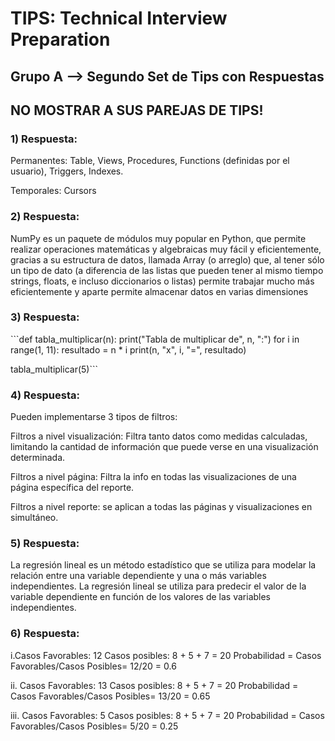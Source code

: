 <h1>TIPS: Technical Interview Preparation</h1>
<h2>Grupo A --&gt; Segundo Set de Tips con Respuestas</h2>
<h2>NO MOSTRAR A SUS PAREJAS DE TIPS!</h2>
<h3>1)  Respuesta:</h3>
<p>Permanentes: Table, Views, Procedures, Functions (definidas por el usuario), Triggers, Indexes.</p>
<p>Temporales: Cursors</p>
<h3>2)  Respuesta:</h3>
<p>NumPy es un paquete de módulos muy popular en Python, que permite realizar operaciones matemáticas y algebraicas muy fácil y eficientemente, gracias a su estructura de datos, llamada Array (o arreglo) que, al tener sólo un tipo de dato (a diferencia de las listas que pueden tener al mismo tiempo strings, floats, e incluso diccionarios o listas) permite trabajar mucho más eficientemente y aparte permite almacenar datos en varias dimensiones </p>
<h3>3)  Respuesta:</h3>
<p>```def tabla_multiplicar(n):
    print("Tabla de multiplicar de", n, ":")
    for i in range(1, 11):
        resultado = n * i
        print(n, "x", i, "=", resultado)</p>
<p>tabla_multiplicar(5)``` </p>
<h3>4)  Respuesta:</h3>
<p>Pueden implementarse 3 tipos de filtros:</p>
<p>Filtros a nivel visualización: Filtra tanto datos como medidas calculadas, limitando la cantidad de información que puede verse en una visualización determinada.</p>
<p>Filtros a nivel página: Filtra la info en todas las visualizaciones de una página específica del reporte.</p>
<p>Filtros a nivel reporte: se aplican a todas las páginas y visualizaciones en simultáneo.</p>
<h3>5)  Respuesta:</h3>
<p>La regresión lineal es un método estadístico que se utiliza para modelar la relación entre una variable dependiente y una o más variables independientes. La regresión lineal se utiliza para predecir el valor de la variable dependiente en función de los valores de las variables independientes. </p>
<h3>6)  Respuesta:</h3>
<p>i.Casos Favorables: 12
Casos posibles: 8 + 5 + 7 = 20
Probabilidad = Casos Favorables/Casos Posibles= 12/20 = 0.6</p>
<p>ii. Casos Favorables: 13
Casos posibles: 8 + 5 + 7 = 20
Probabilidad = Casos Favorables/Casos Posibles= 13/20 = 0.65</p>
<p>iii. Casos Favorables: 5
Casos posibles: 8 + 5 + 7 = 20
Probabilidad = Casos Favorables/Casos Posibles= 5/20 = 0.25</p>